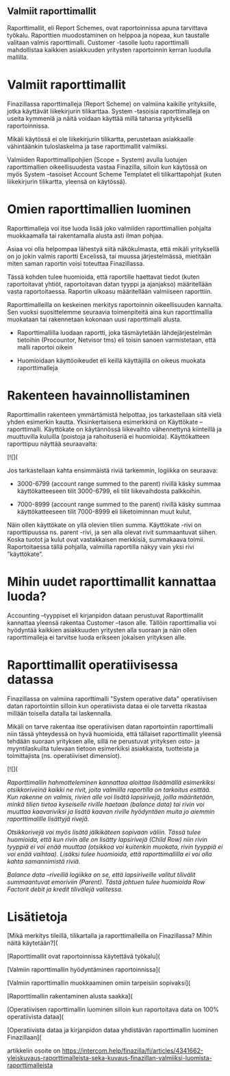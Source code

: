 ## Valmiit raporttimallit

Raporttimallit, eli Report Schemes, ovat raportoinnissa apuna tarvittava työkalu. Raporttien muodostaminen on helppoa ja nopeaa, kun taustalle valitaan valmis raporttimalli. Customer -tasolle luotu raporttimalli mahdollistaa kaikkien asiakkuuden yritysten raportoinnin kerran luodulla mallilla.

# **Valmiit raporttimallit**

Finazillassa raporttimalleja (Report Scheme) on valmiina kaikille yrityksille, jotka käyttävät liikekirjurin tilikarttaa. System -tasoisia raporttimalleja on useita kymmeniä ja näitä voidaan käyttää millä tahansa yrityksellä raportoinnissa.

Mikäli käytössä ei ole liikekirjurin tilikartta, perustetaan asiakkaalle vähintäänkin tuloslaskelma ja tase raporttimallit valmiiksi.

Valmiiden Raporttimallipohjien (Scope = System) avulla luotujen raporttimallien oikeellisuudesta vastaa Finazilla, silloin kun käytössä on myös System –tasoiset Account Scheme Templatet eli tilikarttapohjat (kuten liikekirjurin tilikartta, yleensä on käytössä).

# **Omien raporttimallien luominen**

Raporttimalleja voi itse luoda lisää joko valmiiden raporttimallien pohjalta muokkaamalla tai rakentamalla alusta asti ilman pohjaa.

Asiaa voi olla helpompaa lähestyä siitä näkökulmasta, että mikäli yrityksellä on jo jokin valmis raportti Excelissä, tai muussa järjestelmässä, mietitään miten saman raportin voisi toteuttaa Finazillassa.

Tässä kohden tulee huomioida, että raportille haettavat tiedot (kuten raportoitavat yhtiöt, raportoitavan datan tyyppi ja ajanjakso) määritellään vasta raportoitaessa. Raportin ulkoasu määritellään valmiiseen raporttiin.

Raporttimalleilla on keskeinen merkitys raportoinnin oikeellisuuden kannalta. Sen vuoksi suosittelemme seuraavia toimenpiteitä aina kun raporttimallia muokataan tai rakennetaan kokonaan uusi raporttimalli alusta.

* Raporttimallilla luodaan raportti, joka täsmäytetään lähdejärjestelmän tietoihin (Procountor, Netvisor tms) eli toisin sanoen varmistetaan, että malli raportoi oikein

* Huomioidaan käyttöoikeudet eli keillä käyttäjillä on oikeus muokata raporttimalleja
# **Rakenteen havainnollistaminen**

Raporttimallin rakenteen ymmärtämistä helpottaa, jos tarkastellaan sitä vielä yhden esimerkin kautta. Yksinkertaisena esimerkkinä on Käyttökate –raporttimalli. Käyttökate on käytännössä liikevaihto vähennettynä kiinteillä ja muuttuvilla kuluilla (poistoja ja rahoituseriä ei huomioida). Käyttökatteen raporttipuu näyttää seuraavalta:

[![](

Jos tarkastellaan kahta ensimmäistä riviä tarkemmin, logiikka on seuraava:

* 3000-6799 (account range summed to the parent) rivillä käsky summaa käyttökatteeseen tilit 3000-6799, eli tilit liikevaihdosta palkkoihin.

* 7000-8999 (account range summed to the parent) rivillä käsky summaa käyttökatteeseen tilit 7000-8999 eli liiketoiminnan muut kulut.

Näin ollen käyttökate on yllä olevien tilien summa. Käyttökate -rivi on raporttipuussa ns. parent -rivi, ja sen alla olevat rivit summaantuvat siihen. Koska tuotot ja kulut ovat vastakkaisen merkkisiä, summakaava toimii. Raportoitaessa tällä pohjalla, valmiilla raportilla näkyy vain yksi rivi ”käyttökate”.

# **Mihin uudet raporttimallit kannattaa luoda?**

Accounting –tyyppiset eli kirjanpidon dataan perustuvat Raporttimallit kannattaa yleensä rakentaa Customer –tason alle. Tällöin raporttimallia voi hyödyntää kaikkien asiakkuuden yritysten alla suoraan ja näin ollen raporttimalleja ei tarvitse luoda erikseen jokaisen yrityksen alle.

# **Raporttimallit operatiivisessa datassa**

Finazillassa on valmiina raporttimalli "System operative data" operatiivisen datan raportointiin silloin kun operatiivista dataa ei ole tarvetta rikastaa millään toisella datalla tai laskennalla.

Mikäli on tarve rakentaa itse operatiivisen datan raportointiin raporttimalli niin tässä yhteydessä on hyvä huomioida, että tällaiset raporttimallit yleensä tehdään suoraan yrityksen alle, sillä ne perustuvat yrityksen osto- ja myyntilaskuilta tulevaan tietoon esimerkiksi asiakkaista, tuotteista ja toimittajista (ns. operatiiviset dimensiot).

[![](

*Raporttimallin hahmotteleminen kannattaa aloittaa lisäämällä esimerkiksi otsikkoriveinä kaikki ne rivit, joita valmiilla raportilla on tarkoitus esittää. Kun rakenne on valmis, rivien alle voi lisätä lapsirivejä, joilla määritetään, minkä tilien tietoa kyseiselle riville haetaan (balance data) tai rivin voi muuttaa kaavariviksi ja lisätä kaavan riville hyödyntäen muita jo aiemmin raporttimalille lisättyjä rivejä.*

*Otsikkorivejä voi myös lisätä jälkikäteen sopivaan väliin. Tässä tulee huomioida, että kun rivin alle on lisätty lapsirivejä (Child Row) niin rivin tyyppiä ei voi enää muuttaa (otsikkoa voi kuitenkin muokata, rivin tyyppiä ei voi enää vaihtaa). Lisäksi tulee huomioida, että raporttimallilla ei voi olla kahta samannimistä riviä.*

*Balance data –riveillä logiikka on se, että lapsiriveille valitut tilivälit summaantuvat emoriviin (Parent). Tästä johtuen tulee huomioida Row Factorit debit ja kredit tilivälejä valitessa.* 

# Lisätietoja

[Mikä merkitys tileillä, tilikartalla ja raporttimalleilla on Finazillassa? Mihin näitä käytetään?](

[Raporttimallit ovat raportoinnissa käytettävä työkalu](

[Valmiin raporttimallin hyödyntäminen raportoinnissa](

[Valmiin raporttimallin muokkaaminen omiin tarpeisiin sopivaksi](

[Raporttimallin rakentaminen alusta saakka](

[Operatiivisen raporttimallin luominen silloin kun raportoitava data on 100% operatiivista dataa](

[Operatiivista dataa ja kirjanpidon dataa yhdistävän raporttimallin luominen Finazillaan](



artikkelin osoite on https://intercom.help/finazilla/fi/articles/4341662-yleiskuvaus-raporttimalleista-seka-kuvaus-finazillan-valmiiksi-luomista-raporttimalleista

